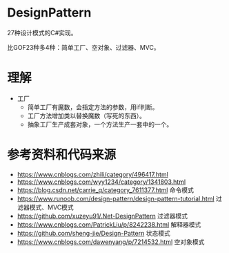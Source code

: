 # DesignPattern
27种设计模式的C#实现。

比GOF23种多4种：简单工厂、空对象、过滤器、MVC。

# 理解
- 工厂
  - 简单工厂有魔数，会指定方法的参数，用if判断。
  - 工厂方法增加类以替换魔数（写死的东西）。
  - 抽象工厂生产成套对象，一个方法生产一套中的一个。

# 参考资料和代码来源
- https://www.cnblogs.com/zhili/category/496417.html
- https://www.cnblogs.com/wyy1234/category/1341803.html
- https://blog.csdn.net/carrie_q/category_7611377.html 命令模式
- https://www.runoob.com/design-pattern/design-pattern-tutorial.html 过滤器模式、MVC模式
- https://github.com/xuzeyu91/.Net-DesignPattern 过滤器模式
- https://www.cnblogs.com/PatrickLiu/p/8242238.html 解释器模式
- https://github.com/sheng-jie/Design-Pattern 状态模式
- https://www.cnblogs.com/dawenyang/p/7214532.html 空对象模式